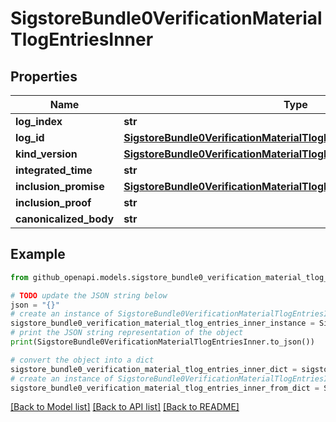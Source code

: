 # SigstoreBundle0VerificationMaterialTlogEntriesInner


## Properties

Name | Type | Description | Notes
------------ | ------------- | ------------- | -------------
**log_index** | **str** |  | [optional] 
**log_id** | [**SigstoreBundle0VerificationMaterialTlogEntriesInnerLogId**](SigstoreBundle0VerificationMaterialTlogEntriesInnerLogId.md) |  | [optional] 
**kind_version** | [**SigstoreBundle0VerificationMaterialTlogEntriesInnerKindVersion**](SigstoreBundle0VerificationMaterialTlogEntriesInnerKindVersion.md) |  | [optional] 
**integrated_time** | **str** |  | [optional] 
**inclusion_promise** | [**SigstoreBundle0VerificationMaterialTlogEntriesInnerInclusionPromise**](SigstoreBundle0VerificationMaterialTlogEntriesInnerInclusionPromise.md) |  | [optional] 
**inclusion_proof** | **str** |  | [optional] 
**canonicalized_body** | **str** |  | [optional] 

## Example

```python
from github_openapi.models.sigstore_bundle0_verification_material_tlog_entries_inner import SigstoreBundle0VerificationMaterialTlogEntriesInner

# TODO update the JSON string below
json = "{}"
# create an instance of SigstoreBundle0VerificationMaterialTlogEntriesInner from a JSON string
sigstore_bundle0_verification_material_tlog_entries_inner_instance = SigstoreBundle0VerificationMaterialTlogEntriesInner.from_json(json)
# print the JSON string representation of the object
print(SigstoreBundle0VerificationMaterialTlogEntriesInner.to_json())

# convert the object into a dict
sigstore_bundle0_verification_material_tlog_entries_inner_dict = sigstore_bundle0_verification_material_tlog_entries_inner_instance.to_dict()
# create an instance of SigstoreBundle0VerificationMaterialTlogEntriesInner from a dict
sigstore_bundle0_verification_material_tlog_entries_inner_from_dict = SigstoreBundle0VerificationMaterialTlogEntriesInner.from_dict(sigstore_bundle0_verification_material_tlog_entries_inner_dict)
```
[[Back to Model list]](../README.md#documentation-for-models) [[Back to API list]](../README.md#documentation-for-api-endpoints) [[Back to README]](../README.md)


